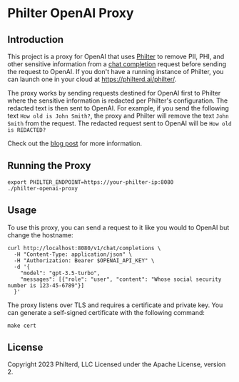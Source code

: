 # Philter OpenAI Proxy

## Introduction

This project is a proxy for OpenAI that uses [Philter](https://philterd.ai/philter/) to remove PII, PHI, and other sensitive information from a [chat completion](https://platform.openai.com/docs/api-reference/chat) request before sending the request to OpenAI. If you don't have a running instance of Philter, you can launch one in your cloud at https://philterd.ai/philter/.

The proxy works by sending requests destined for OpenAI first to Philter where the sensitive information is redacted per Philter's configuration. The redacted text is then sent to OpenAI. For example, if you send the following text `How old is John Smith?`, the proxy and Philter will remove the text `John Smith` from the request. The redacted request sent to OpenAI will be `How old is REDACTED?`

Check out the [blog post](https://blog.philterd.ai/removing-pii-phi-from-openai-chat-gpt-api-requests-551f57cef64d) for more information.

## Running the Proxy

```
export PHILTER_ENDPOINT=https://your-philter-ip:8080
./philter-openai-proxy
```

## Usage

To use this proxy, you can send a request to it like you would to OpenAI but change the hostname:

```
curl http://localhost:8080/v1/chat/completions \
  -H "Content-Type: application/json" \
  -H "Authorization: Bearer $OPENAI_API_KEY" \
  -d '{
    "model": "gpt-3.5-turbo",
    "messages": [{"role": "user", "content": "Whose social security number is 123-45-6789"}]
  }'
```

The proxy listens over TLS and requires a certificate and private key. You can generate a self-signed certificate with the following command:

```
make cert
```

## License

Copyright 2023 Philterd, LLC
Licensed under the Apache License, version 2.
